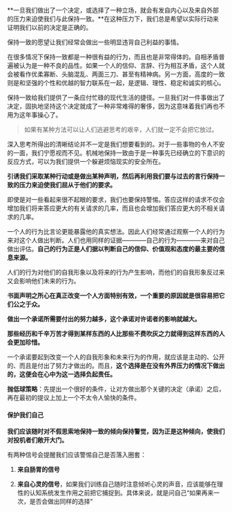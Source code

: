 **一旦我们做出了一个决定，或选择了一种立场，就会有发自内心以及来自外部的压力来迫使我们与此保持一致。**在这种压力下，我们总是希望以实际行动来证明我们以前的决定是正确的。

保持一致的愿望让我们经常会做出一些明显违背自己利益的事情。

在很多情况下保持一致都是一种很有益的行为，而且也是非常得体的。自相矛盾普遍被认为是一种不良的品性。如果一个人的信仰、言辞、行为相互矛盾，这个人就会被看作优柔寡断、头脑混乱、两面三刀、甚至有精神病。另一方面，高度的一致则是和坚强的个性和优越的智力联系在一起，是逻辑、理性、稳定和诚实的核心。

保持一致给我们提供了一条应付忙碌的现代生活的捷径。一旦我们对一件事做出了决定，固执地坚持这个决定就成了一种非常难得的奢侈，因为这意味着我们再也不用为这年事操心了。

> 如果有某种方法可以让人们逃避思考的艰辛，人们就一定不会把它放过。

深入思考所得出的清晰结论并不一定是我们想要看到的。对于一些事物的令人不安的一面，我们宁愿视而不见。机械地保持一致由于是一种事先已经确立的下意识的反应方式，可以为我们提供一个躲避烦恼现实的安全所在。

**引诱我们采取某种行动或是做出某种声明，然后再利用我们要与过去的言行保持一致的压力来迫使我们屈从于他们的要求。**

即使是对一些看起来很不起眼的要求，我们也要保持警惕。答应这样的请求不仅会增加我们将来答应更大的有关请求的几率，而且也会增加我们答应更大的不相关请求的几率。

一个人的行为比言论更能暴露他的真实想法。因此人们经常通过观察一个人的行为来对这个人做出判断。人们也用同样的证据————自己的行为————来对自己做出评估。**自己的行为正是人们据以判断自己的信仰、价值观和态度的最主要的信息来源。**

人们的行为对他们的自我形象以及将来的行为产生影响，而他们的自我形象反过来又会影响他们未来的行为。

**书面声明之所心在真正改变一个人方面特别有效，一个重要的原因就是很容易把它们公之于众。**

**做出一个承诺所需要付出的努力越多，这个承诺对许诺者的影响就越大。**

**那些经历和千辛万苦才得到某样东西的人比那些不费吹灰之力就得到这样东西的人会更加珍惜。**

一个承诺要起到改变一个人的自我形象和未来行为的作用，就应该是主动的、公开的、而且是付出了努力才做出的。而且，**这个选择是在没有外界压力的情况下做出的，这便会在心中为这一选择负起责任。**

**抛低球策略**：先提出一个很好的条件，让对方做出那个关键的决定（承诺）之后，再在最初的提议上加上一个不太令人愉快的条件。

#### 保护我们自己

**我们应该随时对不假思索地保持一致的倾向保持警觉，因为正是这种倾向，使我们对投机者们敞开大门。**

有两种信号会提醒我们应该警惕自己是否落入圈套：

1. **来自肠胃的信号**

2. **来自心灵的信号**，如果我们训练自己随时注意倾听心灵的声音，应该能够在理性的认知系统发生作用之前把它捕捉到。具体来说，就是问自己“如果再来一次，是否会做出同样的选择”

